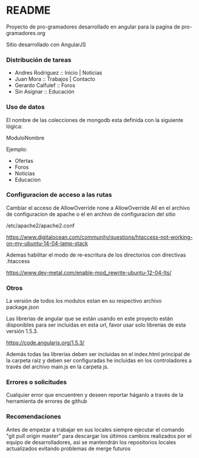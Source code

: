 # README #

Proyecto de pro-gramadores desarrollado en angular para la pagina de pro-gramadores.org

Sitio desarrollado con AngularJS

### Distribución de tareas ####

* Andres Rodriguez :: Inicio | Noticias
* Juan Mora :: Trabajos | Contacto
* Gerardo Calfulef :: Foros
* Sin Asignar :: Educación


### Uso de datos ###

El nombre de las colecciones de mongodb esta definida con la siguiente lógica:

ModuloNombre

Ejemplo:

* Ofertas
* Foros
* Noticias
* Educacion

### Configuracion de acceso a las rutas ###

Cambiar el acceso de AllowOverride none a AllowOverride All en el archivo de configuracion de apache o el en archivo de configuracion del sitio

/etc/apache2/apache2.conf

https://www.digitalocean.com/community/questions/htaccess-not-working-on-my-ubuntu-14-04-lamp-stack

Ademas habilitar el modo de re-escritura de los directorios con directivas .htaccess

https://www.dev-metal.com/enable-mod_rewrite-ubuntu-12-04-lts/



### Otros ###

La versión de todos los modulos estan en su respectivo archivo package.json

Las librerías de angular que se están usando en este proyecto están disponibles para ser incluidas en esta url, favor usar solo librerías de esta versión 1.5.3.

https://code.angularjs.org/1.5.3/

Además todas las librerías deben ser incluidas en el index.html principal de la carpeta raíz y deben ser configuradas he incluidas en los controladores a través del archivo main.js en la carpeta js.

### Errores o solicitudes ###

Cualquier error que encuentren y deseen reportar háganlo a través de la herramienta de errores de github


### Recomendaciones ###

Antes de empezar a trabajar en sus locales siempre ejecutar el comando "git pull origin master" para descargar los últimos cambios realizados por el equipo de desarrolladores, así se mantendrán los repositorios locales actualizados evitando problemas de merge futuros

